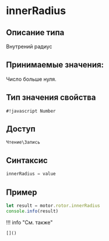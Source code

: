# innerRadius

## Описание типа
Внутрений радиус

## Принимаемые значения:
Число больше нуля.

## Тип значения свойства
`#!javascript Number`

## Доступ
`Чтение\Запись`

## Синтаксис
```javascript
innerRadius = value
```

## Пример
```javascript linenums="1"
let result = motor.rotor.innerRadius
console.info(result)
```

!!! info "См. также"

    []()

